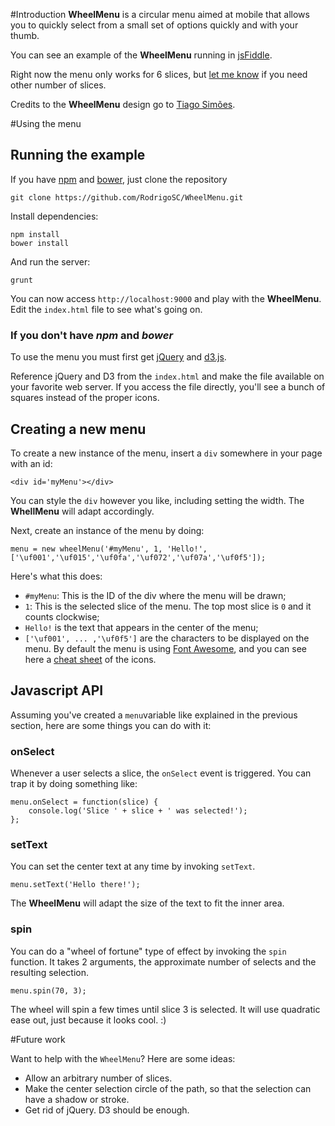 #Introduction
**WheelMenu** is a circular menu aimed at mobile that allows you to quickly select from a small set of options quickly and with your thumb.

You can see an example of the **WheelMenu** running in [jsFiddle](http://jsfiddle.net/RodrigoSC/8aHSf/embedded/result/).

Right now the menu only works for 6 slices, but [let me know](https://github.com/RodrigoSC/WheelMenu/issues) if you need other number of slices.

Credits to the **WheelMenu** design go to [Tiago Simões](https://plus.google.com/u/1/113199224625543479193/posts). 

#Using the menu

## Running the example
If you have [npm](https://npmjs.org/) and [bower](http://bower.io/), just clone the repository

    git clone https://github.com/RodrigoSC/WheelMenu.git
    
Install dependencies:

    npm install
    bower install
    
And run the server:

	grunt
	
You can now access `http://localhost:9000` and play with the **WheelMenu**. Edit the `index.html` file to see what's going on.

### If you don't have *npm* and *bower*
To use the menu you must first get [jQuery](http://jquery.com/) and [d3.js](http://d3js.org/).

Reference jQuery and D3 from the `index.html` and make the file available on your favorite web server. If you access the file directly, you'll see a bunch of squares instead of the proper icons.


## Creating a new menu
To create a new instance of the menu, insert a `div` somewhere in your page with an id:

	<div id='myMenu'></div>
	
You can style the `div` however you like, including setting the width. The **WhellMenu** will adapt accordingly.

Next, create an instance of the menu by doing:

	menu = new wheelMenu('#myMenu', 1, 'Hello!', ['\uf001','\uf015','\uf0fa','\uf072','\uf07a','\uf0f5']);

Here's what this does:

* `#myMenu`: This is the ID of the div where the menu will be drawn;
* `1`: This is the selected slice of the menu. The top most slice is `0` and it counts clockwise;
* `Hello!` is the text that appears in the center of the menu;
* `['\uf001', ... ,'\uf0f5']` are the characters to be displayed on the menu. By default the menu is using [Font Awesome](http://fontawesome.io/), and you can see here a [cheat sheet](http://fontawesome.io/cheatsheet/) of the icons.

## Javascript API
Assuming you've created a `menu`variable like explained in the previous section, here are some things you can do with it:

### onSelect
Whenever a user selects a slice, the `onSelect` event is triggered. You can trap it by doing something like:

	menu.onSelect = function(slice) {
		console.log('Slice ' + slice + ' was selected!');
	};

### setText
You can set the center text at any time by invoking `setText`.

	menu.setText('Hello there!');
	
The **WheelMenu** will adapt the size of the text to fit the inner area.

### spin
You can do a "wheel of fortune" type of effect by invoking the `spin` function. It takes 2 arguments, the approximate number of selects and the resulting selection.

	menu.spin(70, 3);

The wheel will spin a few times until slice 3 is selected. It will use quadratic ease out, just because it looks cool. :) 

#Future work

Want to help with the `WheelMenu`? Here are some ideas:

* Allow an arbitrary number of slices.
* Make the center selection circle of the path, so that the selection can have a shadow or stroke.
* Get rid of jQuery. D3 should be enough.